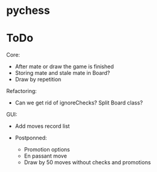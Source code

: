 # pychess

# ToDo

Core:
- After mate or draw the game is finished
- Storing mate and stale mate in Board?
- Draw by repetition

Refactoring:
- Can we get rid of ignoreChecks? Split Board class?

GUI:
- Add moves record list

- Postponned:
  - Promotion options
  - En passant move
  - Draw by 50 moves without checks and promotions